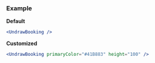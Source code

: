 ### Example

**Default**
```jsx
<UndrawBooking />
```

**Customized**
```jsx
<UndrawBooking primaryColor="#41B883" height="100" />
```
